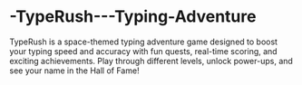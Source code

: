 # -TypeRush---Typing-Adventure
TypeRush is a space-themed typing adventure game designed to boost your typing speed and accuracy with fun quests, real-time scoring, and exciting achievements. Play through different levels, unlock power-ups, and see your name in the Hall of Fame!
